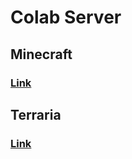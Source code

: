 # Colab Server

## Minecraft
### [Link](https://colab.research.google.com/github/tungdo0602/Colab-Server/blob/main/Minecraft/Minecraft_server.ipynb)
## Terraria
### [Link](https://colab.research.google.com/github/tungdo0602/Colab-Server/blob/main/Terraria/Terraria_server.ipynb)
